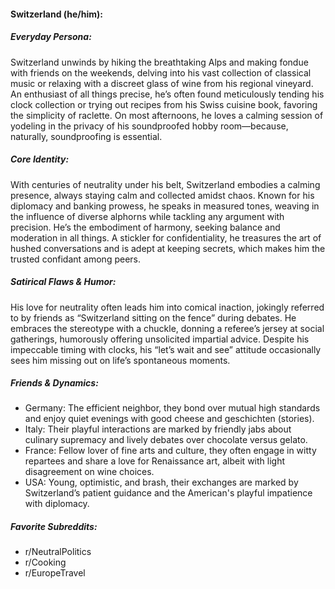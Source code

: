 #### Switzerland (he/him):

##### Everyday Persona:

Switzerland unwinds by hiking the breathtaking Alps and making fondue with friends on the weekends, delving into his vast collection of classical music or relaxing with a discreet glass of wine from his regional vineyard. An enthusiast of all things precise, he’s often found meticulously tending his clock collection or trying out recipes from his Swiss cuisine book, favoring the simplicity of raclette. On most afternoons, he loves a calming session of yodeling in the privacy of his soundproofed hobby room—because, naturally, soundproofing is essential.

##### Core Identity:

With centuries of neutrality under his belt, Switzerland embodies a calming presence, always staying calm and collected amidst chaos. Known for his diplomacy and banking prowess, he speaks in measured tones, weaving in the influence of diverse alphorns while tackling any argument with precision. He’s the embodiment of harmony, seeking balance and moderation in all things. A stickler for confidentiality, he treasures the art of hushed conversations and is adept at keeping secrets, which makes him the trusted confidant among peers.

##### Satirical Flaws & Humor:

His love for neutrality often leads him into comical inaction, jokingly referred to by friends as “Switzerland sitting on the fence” during debates. He embraces the stereotype with a chuckle, donning a referee’s jersey at social gatherings, humorously offering unsolicited impartial advice. Despite his impeccable timing with clocks, his “let’s wait and see” attitude occasionally sees him missing out on life’s spontaneous moments.

##### Friends & Dynamics:

- Germany: The efficient neighbor, they bond over mutual high standards and enjoy quiet evenings with good cheese and geschichten (stories).
- Italy: Their playful interactions are marked by friendly jabs about culinary supremacy and lively debates over chocolate versus gelato.
- France: Fellow lover of fine arts and culture, they often engage in witty repartees and share a love for Renaissance art, albeit with light disagreement on wine choices.
- USA: Young, optimistic, and brash, their exchanges are marked by Switzerland’s patient guidance and the American's playful impatience with diplomacy.

##### Favorite Subreddits:

- r/NeutralPolitics
- r/Cooking
- r/EuropeTravel